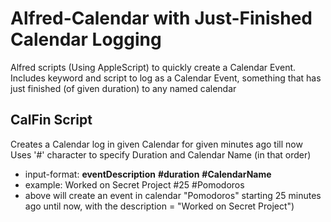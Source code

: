 Alfred-Calendar with Just-Finished Calendar Logging
===================================================

Alfred scripts (Using AppleScript) to quickly create a Calendar Event. Includes keyword and script to log as a Calendar Event, something that has just finished (of given duration) to any named calendar


CalFin Script
----------------
Creates a Calendar log in given Calendar for given minutes ago till now
Uses '#' character to specify Duration and Calendar Name (in that order)

* input-format: **eventDescription** **#duration** **#CalendarName**
* example: Worked on Secret Project #25 #Pomodoros 
* above will create an event in calendar "Pomodoros" starting 25 minutes ago until now, with the description = "Worked on Secret Project")

